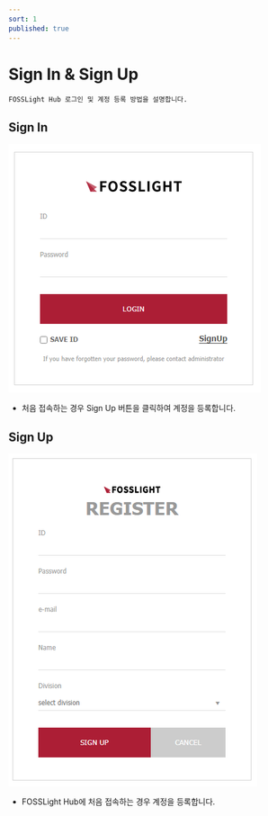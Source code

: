```yaml
---
sort: 1
published: true
---
```

# Sign In & Sign Up
```note
FOSSLight Hub 로그인 및 계정 등록 방법을 설명합니다.
```
## Sign In
![SignIn](../images/sign_in.png)
- 처음 접속하는 경우 Sign Up 버튼을 클릭하여 계정을 등록합니다.

## Sign Up 
![SignUp](../images/sign_up.png)  
- FOSSLight Hub에 처음 접속하는 경우 계정을 등록합니다.
